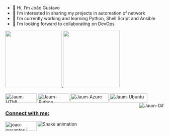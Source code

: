 - 👋 Hi, I’m João Gustavo
- 👀 I’m interested in sharing my projects in automation of network
- 🌱 I’m currently working and learning Python, Shell Script and Ansible
- 💞️ I’m looking forward to collaborating on DevOps

<div>
  <a href="https://github.com/joao-gusantos">
  <img height="180em" src="https://github-readme-stats.vercel.app/api?username=joao-gusantos&show_icons=true&theme=dark&include_all_commits=true&count_private=true"/>
  <img height="180em" src="https://github-readme-stats.vercel.app/api/top-langs/?username=joao-gusantos&layout=compact&langs_count=7&theme=dark"/>
</div>
<div style="display: inline_block"><br>
  <img align="center" alt="Jaum-HTML" height="30" width="100" src="https://img.shields.io/badge/HTML-239120?style=for-the-badge&logo=html5&logoColor=white">
  <img align="center" alt="Jaum-Python" height="30" width="100" src="https://img.shields.io/badge/Python-14354C?style=for-the-badge&logo=python&logoColor=white">
  <img align="center" alt="Jaum-Azure" height="30" width="120" src="https://img.shields.io/badge/Microsoft_Azure-0089D6?style=for-the-badge&logo=microsoft-azure&logoColor=white">
  <img align="center" alt="Jaum-Ubuntu" height="30" width="120" src="https://img.shields.io/badge/Ubuntu-E95420?style=for-the-badge&logo=ubuntu&logoColor=white">
  <img align="right" alt="Jaum-Gif" src="http://25.media.tumblr.com/tumblr_m0b4cz12uN1r2ne7po1_400.gif">
</div>

### Connect with me:

[<img align="left" alt="joao-gusantos | LinkedIn" height="30" width="100px" src="https://img.shields.io/badge/LinkedIn-0077B5?style=for-the-badge&logo=linkedin&logoColor=white" />][linkedin]


[linkedin]: https://linkedin.com/in/joaogusantos

![Snake animation](https://github.com/rafaballerini/joao-gusantos/blob/output/github-contribution-grid-snake.svg)
<!---
joao-gusantos/joao-gusantos is a ✨ special ✨ repository because its `README.md` (this file) appears on your GitHub profile.
You can click the Preview link to take a look at your changes.
--->
